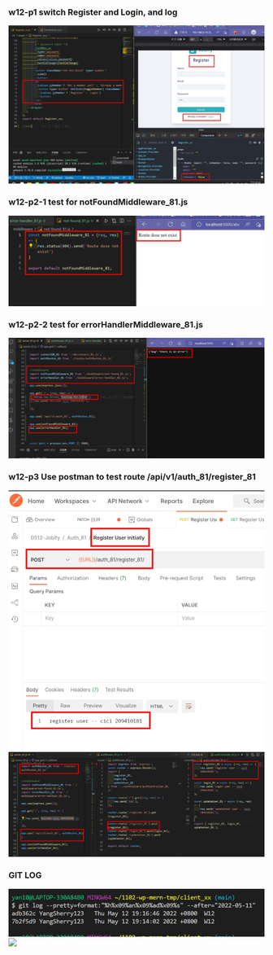 ### w12-p1 switch Register and Login, and log

![](1.jpg)

### w12-p2-1 test for notFoundMiddleware_81.js

![](3.jpg)

### w12-p2-2 test for errorHandlerMiddleware_81.js

![](4.jpg)

### w12-p3 Use postman to test route /api/v1/auth_81/register_81

![](5.jpg)
![](6.jpg)

### GIT LOG

![](2.jpg)
![](2-2.jpg)
